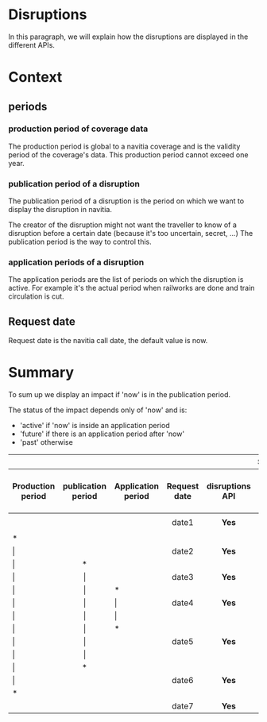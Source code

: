 Disruptions
===========


In this paragraph, we will explain how the disruptions are displayed in the different APIs.

# Context

## periods

### production period of coverage data
The production period is global to a navitia coverage and is the validity period of the coverage's data.
This production period cannot exceed one year.

### publication period of a disruption
The publication period of a disruption is the period on which we want to display the disruption in navitia.

The creator of the disruption might not want the traveller to know of a disruption before a certain date (because it's too uncertain, secret, ...)
The publication period is the way to control this.

### application periods of a disruption
The application periods are the list of periods on which the disruption is active.
For example it's the actual period when railworks are done and train circulation is cut.

## Request date

Request date is the navitia call date, the default value is now.

# Summary

To sum up we display an impact if 'now' is in the publication period.

The status of the impact depends only of 'now' and is:

* 'active' if 'now' is inside an application period
* 'future' if there is an application period after 'now'
* 'past' otherwise

<table>
  <thead>
    <tr>
      <th></th>
      <th align="center" colspan="2"></th>
      <th align="center"> </th>
      <th align="center" colspan="3">Show impacts </th>
      <th align="center"> </th>
    </tr>
    <tr>
      <th>Production period </th>
      <th align="center">publication period </th>
      <th>Application period </th>
      <th align="center">Request date</th>
      <th align="center">disruptions API</th>
      <th align="center">traffic_reports & PtRef API</th>
      <th align="center">Journeys & Schedules API</th>
      <th align="center">Status</th>
    </tr>
  </thead>
  <tbody>
    <tr>
      <td> </td>
      <td align="center"> </td>
      <td> </td>
      <td align="center"> </td>
      <td align="center"> </td>
      <td align="center"> </td>
      <td align="center"> </td>
      <td align="center"> </td>
    </tr>
    <tr>
      <td> </td>
      <td align="center"> </td>
      <td> </td>
      <td align="center">date1 </td>
      <td align="center"><strong>Yes</strong> </td>
      <td align="center">- </td>
      <td align="center">- </td>
      <td align="center">future </td>
    </tr>
    <tr>
      <td> </td>
      <td align="center"> </td>
      <td> </td>
      <td align="center"> </td>
      <td align="center"> </td>
      <td align="center"> </td>
      <td align="center"> </td>
      <td align="center"> </td>
    </tr>
    <tr>
      <td>* </td>
      <td align="center"> </td>
      <td> </td>
      <td align="center"> </td>
      <td align="center"> </td>
      <td align="center"> </td>
      <td align="center"> </td>
      <td align="center"> </td>
    </tr>
    <tr>
      <td>| </td>
      <td align="center"> </td>
      <td> </td>
      <td align="center">date2 </td>
      <td align="center"><strong>Yes</strong> </td>
      <td align="center">- </td>
      <td align="center">- </td>
      <td align="center">future </td>
    </tr>
    <tr>
      <td>| </td>
      <td align="center">* </td>
      <td> </td>
      <td align="center"> </td>
      <td align="center"> </td>
      <td align="center"> </td>
      <td align="center"> </td>
      <td align="center"> </td>
    </tr>
    <tr>
      <td>| </td>
      <td align="center">| </td>
      <td> </td>
      <td align="center">date3 </td>
      <td align="center"><strong>Yes</strong> </td>
      <td align="center"><strong>Yes</strong> </td>
      <td align="center"> </td>
      <td align="center">future </td>
    </tr>
    <tr>
      <td>| </td>
      <td align="center">| </td>
      <td>* </td>
      <td align="center"> </td>
      <td align="center"> </td>
      <td align="center"> </td>
      <td align="center"> </td>
      <td align="center"> </td>
    </tr>
    <tr>
      <td>| </td>
      <td align="center">| </td>
      <td>| </td>
      <td align="center">date4 </td>
      <td align="center"><strong>Yes</strong> </td>
      <td align="center"><strong>Yes</strong> </td>
      <td align="center"><strong>Yes</strong> </td>
      <td align="center">active </td>
    </tr>
    <tr>
      <td>| </td>
      <td align="center">| </td>
      <td>| </td>
      <td align="center"> </td>
      <td align="center"> </td>
      <td align="center"> </td>
      <td align="center"> </td>
      <td align="center"> </td>
    </tr>
    <tr>
      <td>| </td>
      <td align="center">| </td>
      <td>* </td>
      <td align="center"> </td>
      <td align="center"> </td>
      <td align="center"> </td>
      <td align="center"> </td>
      <td align="center"> </td>
    </tr>
    <tr>
      <td>| </td>
      <td align="center">| </td>
      <td> </td>
      <td align="center">date5 </td>
      <td align="center"><strong>Yes</strong> </td>
      <td align="center"><strong>Yes</strong> </td>
      <td align="center"> </td>
      <td align="center">passed </td>
    </tr>
    <tr>
      <td>| </td>
      <td align="center">| </td>
      <td> </td>
      <td align="center"> </td>
      <td align="center"> </td>
      <td align="center"> </td>
      <td align="center"> </td>
      <td align="center"> </td>
    </tr>
    <tr>
      <td>| </td>
      <td align="center">* </td>
      <td> </td>
      <td align="center"> </td>
      <td align="center"> </td>
      <td align="center"> </td>
      <td align="center"> </td>
      <td align="center"> </td>
    </tr>
    <tr>
      <td>| </td>
      <td align="center"> </td>
      <td> </td>
      <td align="center">date6 </td>
      <td align="center"><strong>Yes</strong> </td>
      <td align="center">- </td>
      <td align="center">- </td>
      <td align="center">passed </td>
    </tr>
    <tr>
      <td>* </td>
      <td align="center"> </td>
      <td> </td>
      <td align="center"> </td>
      <td align="center"> </td>
      <td align="center"> </td>
      <td align="center"> </td>
      <td align="center"> </td>
    </tr>
    <tr>
      <td> </td>
      <td align="center"> </td>
      <td> </td>
      <td align="center">date7 </td>
      <td align="center"><strong>Yes</strong> </td>
      <td align="center">- </td>
      <td align="center">- </td>
      <td align="center">passed </td>
    </tr>
  </tbody>
</table>
